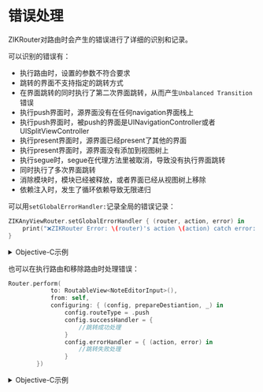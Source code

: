 # 错误处理

ZIKRouter对路由时会产生的错误进行了详细的识别和记录。

可以识别的错误有：

* 执行路由时，设置的参数不符合要求
* 跳转的界面不支持指定的跳转方式
* 在界面跳转的同时执行了第二次界面跳转，从而产生`Unbalanced Transition`错误
* 执行push界面时，源界面没有在任何navigation界面栈上
* 执行push界面时，被push的界面是UINavigationController或者UISplitViewController
* 执行present界面时，源界面已经present了其他的界面
* 执行present界面时，源界面没有添加到视图树上
* 执行segue时，segue在代理方法里被取消，导致没有执行界面跳转
* 同时执行了多次界面跳转
* 消除模块时，模块已经被释放，或者界面已经从视图树上移除
* 依赖注入时，发生了循环依赖导致无限递归

可以用`setGlobalErrorHandler:`记录全局的错误记录：

```swift
ZIKAnyViewRouter.setGlobalErrorHandler { (router, action, error) in
    print("❌ZIKRouter Error: \(router)'s action \(action) catch error: \(error)!")
}
```

<details><summary>Objective-C示例</summary>

```objectivec
[ZIKViewRouter setGlobalErrorHandler:^(ZIKViewRouter * _Nullable router,
                                           ZIKRouteAction routeAction,
                                           NSError * _Nonnull error) {
        NSLog(@"❌ZIKRouter Error: router's action (%@) catch error! code:%@, description: %@,\nrouter:(%@)", routeAction, @(error.code), error.localizedDescription,router);
    }];
```

</details>

也可以在执行路由和移除路由时处理错误：

```swift
Router.perform(
            to: RoutableView<NoteEditorInput>(),
            from: self,
            configuring: { (config, prepareDestiantion, _) in
                config.routeType = .push
                config.successHandler = {
                    //跳转成功处理
                }
                config.errorHandler = { (action, error) in
                    //跳转失败处理
                }
        })
```

<details><summary>Objective-C示例</summary>

```objectivec
[ZIKViewRouterToView(NoteEditorInput)
	          performFromSource:self
	          configuring:^(ZIKViewRouteConfiguration *config) {
	              config.routeType = ZIKViewRouteTypePresentModally;
	              config.successHandler = ^{
	                  //跳转成功处理
	              };
	              config.errorHandler = ^(ZIKRouteAction routeAction, NSError *error) {
	                  //跳转失败处理
	              };
	          }];
```

</details>